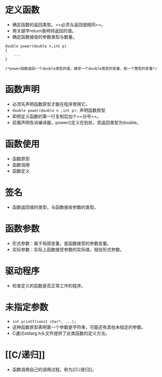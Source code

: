 
# 定义函数

- 确定函数的返回类型。==必须与返回值相同==。
- 用关键字return表明待返回的值。
- 确定函数接收的参数类型与数量。
```
double power(double n,int p)
{
	...
}

/*power函数返回一个double类型的值，接受一个double类型的变量，和一个整型的变量*/
```

# 函数声明

- 必须先声明函数原型才能在程序使用它。
- `double power(double n ,int p);` 声明函数原型
- 即把定义函数的第一行复制后加个==分号==。
- 前置声明告诉编译器，power()定义在别处，其返回类型为double。

# 函数使用

- 函数原型
- 函数调用
- 函数定义

# 签名

- 函数返回值的类型，与函数接收参数的类型。

# 函数参数

- 形式参数：属于局部变量，是函数接受的参数变量。
- 实际参数：实际上函数接受参数的实际值，赋给形式参数。

# 驱动程序

- 检查定义的函数是否正常工作的程序。

# 未指定参数

- `int printf(const char*, ...);` 
- 这种函数原型表明第一个参数是字符串，可能还有其他未指定的参数。
- C通过stdarg.h头文件提供了此类函数的定义方法。

# [[C/递归]]

- 函数调用自己的调用过程，称为[[C/递归]]。